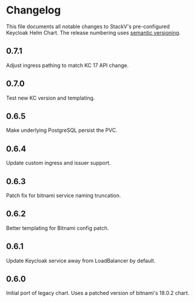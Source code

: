 # Changelog

This file documents all notable changes to StackV's pre-configured Keycloak Helm Chart.
The release numbering uses [semantic versioning](http://semver.org).

## 0.7.1

Adjust ingress pathing to match KC 17 API change.

## 0.7.0

Test new KC version and templating.

## 0.6.5

Make underlying PostgreSQL persist the PVC.

## 0.6.4

Update custom ingress and issuer support.

## 0.6.3

Patch fix for bitnami service naming truncation.

## 0.6.2

Better templating for Bitnami config patch.

## 0.6.1

Update Keycloak service away from LoadBalancer by default.

## 0.6.0

Initial port of legacy chart. Uses a patched version of bitnami's 18.0.2 chart.
